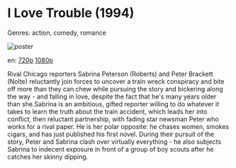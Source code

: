 # I Love Trouble (1994)

Genres: action, comedy, romance

![poster](http://image.tmdb.org/t/p/w500/2QoLPgwWphEO2eVDm6ehGxCWoXV.jpg)

en:
  [720p](magnet:?xt=urn:btih:56EC464B766F1D5206337BE757F4CE3B41F4A7D5&tr=udp://glotorrents.pw:6969/announce&tr=udp://tracker.opentrackr.org:1337/announce&tr=udp://torrent.gresille.org:80/announce&tr=udp://tracker.openbittorrent.com:80&tr=udp://tracker.coppersurfer.tk:6969&tr=udp://tracker.leechers-paradise.org:6969&tr=udp://p4p.arenabg.ch:1337&tr=udp://tracker.internetwarriors.net:1337)
  [1080p](magnet:?xt=urn:btih:0A7C8EF966BD6C77C60AED8DA881955103EEEA0E&tr=udp://glotorrents.pw:6969/announce&tr=udp://tracker.opentrackr.org:1337/announce&tr=udp://torrent.gresille.org:80/announce&tr=udp://tracker.openbittorrent.com:80&tr=udp://tracker.coppersurfer.tk:6969&tr=udp://tracker.leechers-paradise.org:6969&tr=udp://p4p.arenabg.ch:1337&tr=udp://tracker.internetwarriors.net:1337)
  


Rival Chicago reporters Sabrina Peterson (Roberts) and Peter Brackett (Nolte) reluctantly join forces to uncover a train wreck conspiracy and bite off more than they can chew while pursuing the story and bickering along the way - and falling in love, despite the fact that he's many years older than she.Sabrina is an ambitious, gifted reporter willing to do whatever it takes to learn the truth about the train accident, which leads her into conflict, then reluctant partnership, with fading star newsman Peter who works for a rival paper. He is her polar opposite: he chases women, smokes cigars, and has just published his first novel. During their pursuit of the story, Peter and Sabrina clash over virtually everything - he also subjects Sabrina to indecent exposure in front of a group of boy scouts after he catches her skinny dipping.